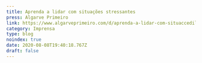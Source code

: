 ```yaml
---
title: Aprenda a lidar com situações stressantes
press: Algarve Primeiro
link: https://www.algarveprimeiro.com/d/aprenda-a-lidar-com-situaccedilotildees-stressantes/33750-46
category: Imprensa
type: blog
noindex: true
date: 2020-08-08T19:40:18.767Z
draft: false
---
```


